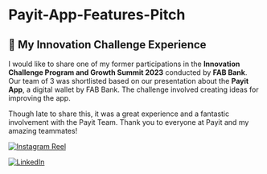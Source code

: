# Payit-App-Features-Pitch

## 🚀 My Innovation Challenge Experience

I would like to share one of my former participations in the **Innovation Challenge Program and Growth Summit 2023** conducted by **FAB Bank**.  
Our team of 3 was shortlisted based on our presentation about the **Payit App**, a digital wallet by FAB Bank. The challenge involved creating ideas for improving the app.

Though late to share this, it was a great experience and a fantastic involvement with the Payit Team. Thank you to everyone at Payit and my amazing teammates!


[![Instagram Reel](https://img.shields.io/badge/Reel-Instagram-833ab4?logo=instagram)](https://www.instagram.com/reel/C1EvjsmtNq2/)

[![LinkedIn](https://img.shields.io/badge/LinkedIn-Connect-blue?logo=linkedin&logoColor=white)](https://www.linkedin.com/in/thaspeeha-vahithu-a139b627a/details/honors/)

